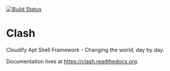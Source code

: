 [![Build Status](https://travis-ci.org/dankilman/clash.svg?branch=master)](https://travis-ci.org/dankilman/clash)

# Clash
Cloudify Apt Shell Framework - Changing the world, day by day.

Documentation lives at https://clash.readthedocs.org.
